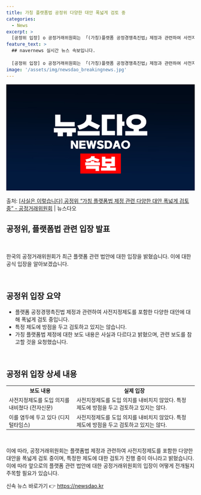 ```yaml
---
title: 가칭 플랫폼법 공정위 다양한 대안 폭넓게 검토 중
categories:
  - News
excerpt: >
  [공정위 입장] o 공정거래위원회는 「(가칭)플랫폼 공정경쟁촉진법」제정과 관련하여 사전지정제도를 포함한 다양…
feature_text: >
  ## navernews 실시간 뉴스 속보입니다.

  [공정위 입장] o 공정거래위원회는 「(가칭)플랫폼 공정경쟁촉진법」제정과 관련하여 사전지정제도를 포함한 다양…
image: '/assets/img/newsdao_breakingnews.jpg'
---
```


![뉴스다오 속보](/assets/img/newsdao_breakingnews.jpg)

<p>출처: <a href="https://newsdao.kr/3842" rel="dofollow">[사실은 이렇습니다] 공정위 “가칭 플랫폼법 제정 관련 다양한 대안 폭넓게 검토 중” - 공정거래위원회</a> | 뉴스다오</p>

<h2 data-ke-size="size26">공정위, 플랫폼법 관련 입장 발표</h2>
<p data-ke-size="size16">&nbsp;</p>
한국의 공정거래위원회가 최근 플랫폼 관련 법안에 대한 입장을 밝혔습니다. 이에 대한 공식 입장을 알아보겠습니다.
<p data-ke-size="size16">&nbsp;</p>

<h2 data-ke-size="size24">공정위 입장 요약</h2>

<ul>
  <li>플랫폼 공정경쟁촉진법 제정과 관련하여 사전지정제도를 포함한 다양한 대안에 대해 폭넓게 검토 중입니다.</li>
  <li>특정 제도에 방점을 두고 검토하고 있지는 않습니다.</li>
  <li>가칭 플랫폼법 제정에 대한 보도 내용은 사실과 다르다고 밝혔으며, 관련 보도를 참고할 것을 요청했습니다.</li>
</ul>

<p data-ke-size="size16">&nbsp;</p>

<h2 data-ke-size="size24">공정위 입장 상세 내용</h2>

<table>
  <tr>
    <td style="text-align: center; height: 17px;"><b>보도 내용</b></td>
    <td style="text-align: center; height: 17px;"><b>실제 입장</b></td>
  </tr>
  <tr>
    <td>사전지정제도를 도입 의지를 내비쳤다 (전자신문)</td>
    <td>사전지정제도를 도입 의지를 내비치지 않았다. 특정 제도에 방점을 두고 검토하고 있지는 않다.</td>
  </tr>
  <tr>
    <td>이를 염두에 두고 있다 (디지털타임스)</td>
    <td>사전지정제도를 도입 의지를 내비치지 않았다. 특정 제도에 방점을 두고 검토하고 있지는 않다.</td>
  </tr>
</table>

<p data-ke-size="size16">&nbsp;</p>

이에 따라, 공정거래위원회는 플랫폼법 제정과 관련하여 사전지정제도를 포함한 다양한 대안을 폭넓게 검토 중이며, 특정한 제도에 대한 검토가 진행 중이 아니라고 밝혔습니다. 이에 따라 앞으로의 플랫폼 관련 법안에 대한 공정거래위원회의 입장이 어떻게 전개될지 주목할 필요가 있습니다. 

신속 뉴스 바로가기 👉 <a href="https://newsdao.kr" rel="dofollow">https://newsdao.kr</a>



